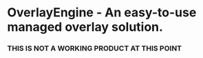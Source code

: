 # OverlayEngine - An easy-to-use managed overlay solution.

### THIS IS NOT A WORKING PRODUCT AT THIS POINT

